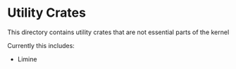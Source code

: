 # Utility Crates
This directory contains utility crates that are not essential parts of the kernel

Currently this includes:
 - Limine
